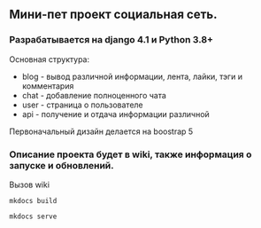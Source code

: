 ## Мини-пет проект социальная сеть. 
### Разрабатывается на django 4.1 и Python 3.8+
Основная структура: 
* blog - вывод различной информации, лента, лайки, тэги и комментария 
* chat - добавление полноценного чата 
* user - страница о пользователе
* api - получение и отдача информации различной

Первоначальный дизайн делается на boostrap 5 

### Описание проекта будет в wiki, также информация о запуске и обновлений.
Вызов wiki
```
mkdocs build 

mkdocs serve    
```

